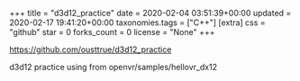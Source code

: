 +++
title = "d3d12_practice"
date = 2020-02-04 03:51:39+00:00
updated = 2020-02-17 19:41:20+00:00
taxonomies.tags = ["C++"]
[extra]
css = "github"
star = 0
forks_count = 0
license = "None"
+++

<https://github.com/ousttrue/d3d12_practice>

d3d12 practice using from openvr/samples/hellovr_dx12
